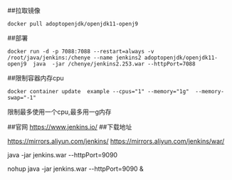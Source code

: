 ##拉取镜像
```
docker pull adoptopenjdk/openjdk11-openj9
```

##部署
```
docker run -d -p 7088:7088 --restart=always -v /root/java/jenkins:/chenye --name jenkins2 adoptopenjdk/openjdk11-openj9  java  -jar /chenye/jenkins2.253.war --httpPort=7088
```

##限制容器内存cpu
```
docker container update  example --cpus="1" --memory="1g"  --memory-swap="-1"
```
限制最多使用一个cpu,最多用一g内存



##官网
https://www.jenkins.io/
##下载地址

https://mirrors.aliyun.com/jenkins/
https://mirrors.aliyun.com/jenkins/war/

java -jar jenkins.war --httpPort=9090

nohup java -jar jenkins.war --httpPort=9090 &

